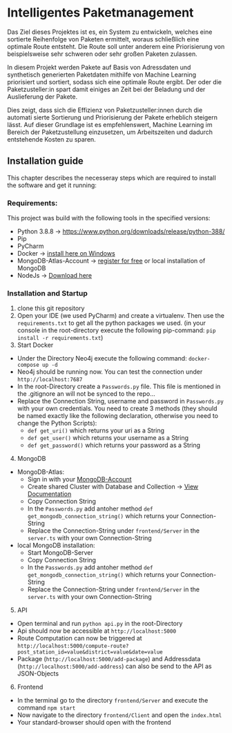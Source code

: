 # Intelligentes Paketmanagement
Das Ziel dieses Projektes ist es, ein System zu entwickeln, welches eine sortierte Reihenfolge von Paketen ermittelt, woraus schließlich eine optimale Route entsteht. Die Route soll unter anderem eine Priorisierung von beispielsweise sehr schweren oder sehr großen Paketen zulassen.

In diesem Projekt werden Pakete auf Basis von Adressdaten und synthetisch generierten Paketdaten mithilfe von Machine Learning priorisiert und sortiert, sodass sich eine optimale Route ergibt. Der oder die Paketzusteller:in spart damit einiges an Zeit bei der Beladung und der Auslieferung der Pakete.

Dies zeigt, dass sich die Effizienz von Paketzusteller:innen durch die automati sierte Sortierung und Priorisierung der Pakete erheblich steigern lässt. Auf dieser Grundlage ist es empfehlenswert, Machine Learning im Bereich der Paketzustellung einzusetzen, um Arbeitszeiten und dadurch entstehende Kosten zu sparen.

## Installation guide
This chapter describes the necesseray steps which are required to install the software and get it running:

### Requirements:
This project was build with the following tools in the specified versions:
* Python 3.8.8 -> https://www.python.org/downloads/release/python-388/
* Pip
* PyCharm
* Docker -> [install here on Windows](https://docs.docker.com/desktop/windows/install/)
* MongoDB-Atlas-Account -> [register for free](https://www.mongodb.com/de-de/cloud/atlas/register) or local installation of MongoDB
* NodeJs -> [Download here](https://nodejs.org/en/download/)

### Installation and Startup
1. clone this git repository
2. Open your IDE (we used PyCharm) and create a virtualenv. Then use the `requirements.txt` to get all the python packages we used. (in your console in the root-directory execute the following pip-command: `pip install -r requirements.txt`)
3. Start Docker	
* Under the Directory Neo4j execute the following command: `docker-compose up -d`  
* Neo4j should be running now. You can test the connection under `http://localhost:7687`
* In the root-Directory create a `Passwords.py` file. This file is mentioned in the .gitignore an will not be synced to the repo...
* Replace the Connection String, username and password in `Passwords.py` with your own credentials. You need to create 3 methods (they should be named exactly like the following declaration, otherwise you need to change the Python Scripts):
    * `def get_uri()` which returns your uri as a String
    * `def get_user()` which returns your username as a String
    * `def get_password()` which returns your password as a String
4. MongoDB
* MongoDB-Atlas:
    * Sign in with your [MongoDB-Account](https://account.mongodb.com/account/login)
    * Create shared Cluster with Database and Collection -> [View Documentation](https://docs.atlas.mongodb.com/getting-started/)
    * Copy Connection String
    * In the `Passwords.py` add antoher method `def get_mongodb_connection_string()` which returns your Connection-String 
    * Replace the Connection-String under `frontend/Server` in the `server.ts` with your own Connection-String
* local MongoDB installation:
    * Start MongoDB-Server
    * Copy Connection String
    * In the `Passwords.py` add antoher method `def get_mongodb_connection_string()` which returns your Connection-String 
    * Replace the Connection-String under `frontend/Server` in the `server.ts` with your own Connection-String
5. API 
* Open terminal and run `python api.py` in the root-Directory
* Api should now be accessible at `http://localhost:5000`
* Route Computation can now be triggered at `http://localhost:5000/compute-route?post_station_id=value&district=value&date=value`
* Package (`http://localhost:5000/add-package`) and Addressdata (`http://localhost:5000/add-address`) can also be send to the API as JSON-Objects
6. Frontend
* In the terminal go to the directory `frontend/Server` and execute the command `npm start`
* Now navigate to the directory `frontend/Client` and open the `index.html`
* Your standard-browser should open with the frontend
